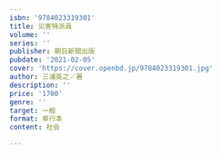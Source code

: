 ```yaml
---
isbn: '9784023319301'
title: 災害特派員
volume: ''
series: ''
publisher: 朝日新聞出版
pubdate: '2021-02-05'
cover: 'https://cover.openbd.jp/9784023319301.jpg'
author: 三浦英之／著
description: ''
price: '1700'
genre: ''
target: 一般
format: 単行本
content: 社会

---
```

